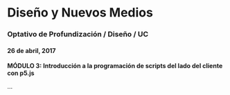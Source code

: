 # Diseño y Nuevos Medios

### Optativo de Profundización / Diseño / UC

#### 26 de abril, 2017

**MÓDULO 3: Introducción a la programación de scripts del lado del cliente con p5.js**

…
